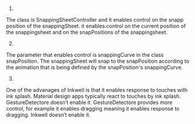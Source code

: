1)
The class is SnappingSheetController and it enables control on the snapp position of the snappingSheet. it enables control on the current position of the snappingsheet and on the snapPositions of the snappingsheet.

2)
The parameter that enables control is snappingCurve in the class snapPosition. The snappingSheet will snap to the snapPosition according to the animation that is being defined  by the snapPosition's  snappingCurve.

3)
One of the advanages of Inkwell is that it enables response to touches with ink splash. Material design apps typically react to touches by  ink splash. GestureDetectore doesn’t enable it.
GestureDetectore provides more control, for example it enables dragging meaning it enables response to dragging. Inkwell doesn’t enable it.
